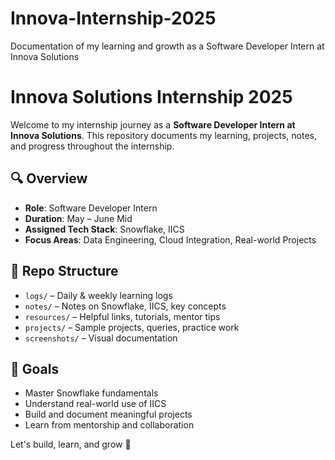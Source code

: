 # Innova-Internship-2025
Documentation of my learning and growth as a Software Developer Intern at Innova Solutions

# Innova Solutions Internship 2025

Welcome to my internship journey as a **Software Developer Intern at Innova Solutions**. This repository documents my learning, projects, notes, and progress throughout the internship.

## 🔍 Overview
- **Role**: Software Developer Intern
- **Duration**: May – June Mid
- **Assigned Tech Stack**: Snowflake, IICS
- **Focus Areas**: Data Engineering, Cloud Integration, Real-world Projects

## 📂 Repo Structure
- `logs/` – Daily & weekly learning logs
- `notes/` – Notes on Snowflake, IICS, key concepts
- `resources/` – Helpful links, tutorials, mentor tips
- `projects/` – Sample projects, queries, practice work
- `screenshots/` – Visual documentation

## 🧠 Goals
- Master Snowflake fundamentals
- Understand real-world use of IICS
- Build and document meaningful projects
- Learn from mentorship and collaboration

Let's build, learn, and grow 🚀

